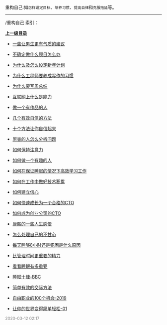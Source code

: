 
重构自己:如`怎样设定目标`、`培养习惯`、`提高自律`和`克服拖延`等。


----

/重构自己 索引：


**[上一级目录]()**

- [一些让男生更有气质的建议](/重构自己/一些让男生更有气质的建议)

- [不确定做什么项目怎么办](/重构自己/不确定做什么项目怎么办)

- [为什么及怎么设定新年计划](/重构自己/为什么及怎么设定新年计划)

- [为什么工程师要养成写作的习惯](/重构自己/为什么工程师要养成写作的习惯)

- [为什么要写周总结](/重构自己/为什么要写周总结)

- [互联网上什么是能力](/重构自己/互联网上什么是能力)

- [做一个有作品的人](/重构自己/做一个有作品的人)

- [几个有效自信的方法](/重构自己/几个有效自信的方法)

- [十个方法让你自信起来](/重构自己/十个方法让你自信起来)

- [厉害的人怎么分析问题](/重构自己/厉害的人怎么分析问题)

- [如何保持注意力](/重构自己/如何保持注意力)

- [如何做一个有趣的人](/重构自己/如何做一个有趣的人)

- [如何在保证睡眠的情况下高效学习工作](/重构自己/如何在保证睡眠的情况下高效学习工作)

- [如何在工作中做好技术积累](/重构自己/如何在工作中做好技术积累)

- [如何建立信心](/重构自己/如何建立信心)

- [如何快速成长为一个合格的CTO](/重构自己/如何快速成长为一个合格的CTO)

- [如何成为创业公司的CTO](/重构自己/如何成为创业公司的CTO)

- [康熙的一些人生感悟](/重构自己/康熙的一些人生感悟)

- [怎么处理自己的不甘心](/重构自己/怎么处理自己的不甘心)

- [每天睡够8小时还是犯困是什么原因](/重构自己/每天睡够8小时还是犯困是什么原因)

- [比管理时间更重要的精力](/重构自己/比管理时间更重要的精力)

- [看看睡眠有多重要](/重构自己/看看睡眠有多重要)

- [睡眠十律-BBC](/重构自己/睡眠十律-BBC)

- [简单有效的交际方法](/重构自己/简单有效的交际方法)

- [自由职业的100个机会-2019](/重构自己/自由职业的100个机会-2019)

- [让你的世界变得简单轻松-01](/重构自己/让你的世界变得简单轻松-01)


<font size=2 color='grey'> 2020-03-12 02:17 </font>